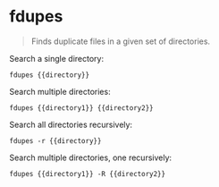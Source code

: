 fdupes
======

> Finds duplicate files in a given set of directories.

Search a single directory:

    fdupes {{directory}}

Search multiple directories:

    fdupes {{directory1}} {{directory2}}

Search all directories recursively:

    fdupes -r {{directory}}

Search multiple directories, one recursively:

    fdupes {{directory1}} -R {{directory2}}
